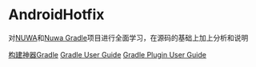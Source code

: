 # AndroidHotfix

对[NUWA](https://github.com/jasonross/Nuwa)和[Nuwa Gradle](https://github.com/jasonross/NuwaGradle)项目进行全面学习，在源码的基础上加上分析和说明


[构建神器Gradle](http://jiajixin.cn/2015/08/07/gradle-android/)
[Gradle User Guide](https://docs.gradle.org/current/userguide/userguide.html)
[Gradle Plugin User Guide](http://tools.android.com/tech-docs/new-build-system/user-guide)
